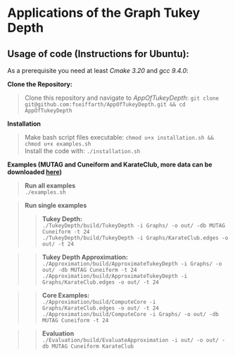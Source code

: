 # Applications of the Graph Tukey Depth

## Usage of code (Instructions for Ubuntu):

As a prerequisite you need at least *Cmake 3.20* and *gcc 9.4.0*:

**Clone the Repository:**

> Clone this repository and navigate to *AppOfTukeyDepth*: ```git clone git@github.com:fseiffarth/AppOfTukeyDepth.git && cd AppOfTukeyDepth```

**Installation**

> Make bash script files executable: ```chmod u+x installation.sh && chmod u+x examples.sh``` <br>
> Install the code with: ```./installation.sh```

**Examples (MUTAG and Cuneiform and KarateClub, more data can be downloaded [here](https://chrsmrrs.github.io/datasets/docs/datasets/))**

> **Run all examples**  <br>
> ```./examples.sh```

> **Run single examples** <br>
>> **Tukey Depth:** <br>
>> ```./TukeyDepth/build/TukeyDepth -i Graphs/ -o out/ -db MUTAG Cuneiform -t 24``` <br>
>> ```./TukeyDepth/build/TukeyDepth -i Graphs/KarateClub.edges -o out/ -t 24```

>>**Tukey Depth Approximation:** <br>
>> ```./Approximation/build/ApproximateTukeyDepth -i Graphs/ -o out/ -db MUTAG Cuneiform -t 24``` <br>
>> ```./Approximation/build/ApproximateTukeyDepth -i Graphs/KarateClub.edges -o out/ -t 24```

>> **Core Examples:** <br>
>> ```./Approximation/build/ComputeCore -i Graphs/KarateClub.edges -o out/ -t 24``` <br>
>> ```./Approximation/build/ComputeCore -i Graphs/ -o out/ -db MUTAG Cuneiform -t 24```

>> **Evaluation** <br>
>> ```./Evaluation/build/EvaluateApproximation -i out/ -o out/ -db MUTAG Cuneiform KarateClub```

